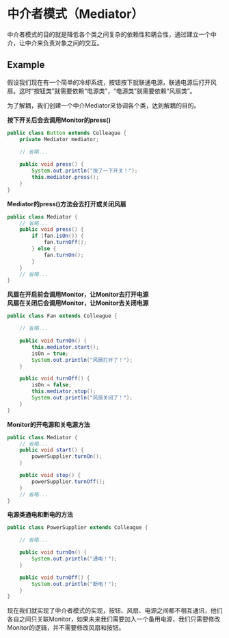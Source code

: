 # 中介者模式（Mediator）
中介者模式的目的就是降低各个类之间复杂的依赖性和耦合性，通过建立一个中介，让中介来负责对象之间的交互。
## Example
假设我们现在有一个简单的冷却系统，按钮按下就联通电源，联通电源后打开风扇。这时“按钮类”就需要依赖“电源类”，“电源类”就需要依赖“风扇类”。

为了解耦，我们创建一个中介Mediator来协调各个类，达到解耦的目的。

**按下开关后会去调用Monitor的press()**
```java
public class Button extends Colleague {
    private Mediator mediator;
    
    // 省略...

    public void press() {
        System.out.println("按了一下开关！");
        this.mediator.press();
    }
}
```

**Mediator的press()方法会去打开或关闭风扇**
```java
public class Mediator {
    // 省略...
    public void press() {
        if (fan.isOn()) {
            fan.turnOff();
        } else {
            fan.turnOn();
        }
    }
    // 省略...
}
```
**风扇在开启前会调用Monitor，让Monitor去打开电源**  
**风扇在关闭后会调用Monitor，让Monitor去关闭电源**
```java
public class Fan extends Colleague {

    // 省略...

    public void turnOn() {
        this.mediator.start();
        isOn = true;
        System.out.println("风扇打开了！");
    }

    public void turnOff() {
        isOn = false;
        this.mediator.stop();
        System.out.println("风扇关闭了！");
    }
}
```
**Monitor的开电源和关电源方法**
```java
public class Mediator {
    // 省略...
    public void start() {
        powerSupplier.turnOn();
    }

    public void stop() {
        powerSupplier.turnOff();
    }
    // 省略...
}
```
**电源类通电和断电的方法**
```java
public class PowerSupplier extends Colleague {

    // 省略...

    public void turnOn() {
        System.out.println("通电！");
    }

    public void turnOff() {
        System.out.println("断电！");
    }
}
```

现在我们就实现了中介者模式的实现，按钮、风扇、电源之间都不相互通讯，他们各自之间只关联Monitor，如果未来我们需要加入一个备用电源，我们只需要修改Monitor的逻辑，并不需要修改风扇和按钮。